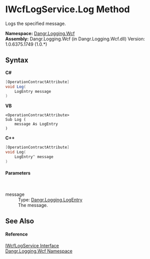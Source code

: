 # IWcfLogService.Log Method 
 

Logs the specified message.

**Namespace:**&nbsp;<a href="N_Dangr_Logging_Wcf">Dangr.Logging.Wcf</a><br />**Assembly:**&nbsp;Dangr.Logging.Wcf (in Dangr.Logging.Wcf.dll) Version: 1.0.6375.1749 (1.0.*)

## Syntax

**C#**<br />
``` C#
[OperationContractAttribute]
void Log(
	LogEntry message
)
```

**VB**<br />
``` VB
<OperationContractAttribute>
Sub Log ( 
	message As LogEntry
)
```

**C++**<br />
``` C++
[OperationContractAttribute]
void Log(
	LogEntry^ message
)
```


#### Parameters
&nbsp;<dl><dt>message</dt><dd>Type: <a href="T_Dangr_Logging_LogEntry">Dangr.Logging.LogEntry</a><br />The message.</dd></dl>

## See Also


#### Reference
<a href="T_Dangr_Logging_Wcf_IWcfLogService">IWcfLogService Interface</a><br /><a href="N_Dangr_Logging_Wcf">Dangr.Logging.Wcf Namespace</a><br />